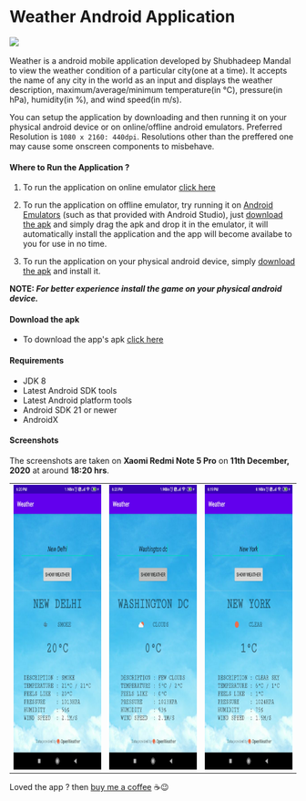 # Weather Android Application

<a><img src="https://github.com/shubhadeepmandal394/weather-application/blob/main/assets/img/wetherappicon.png" height="200" weidth="200"></a>

Weather is a android mobile application developed by Shubhadeep Mandal to view the weather condition of a particular city(one at a time). It accepts the name of any city in the world as an input and displays the weather description, maximum/average/minimum temperature(in °C), pressure(in hPa), humidity(in %), and wind speed(in m/s).

You can setup the application by downloading and then running it on your physical android device or on online/offline android emulators. 
Preferred Resolution is `1080 x 2160: 440dpi`. Resolutions other than the preffered one may cause some onscreen components to misbehave.

#### Where to Run the Application ?

1. To run the application on online emulator [click here](https://appetize.io/app/1t94kx7rpr02c7vmw1y4b777b4?device=pixel4&scale=75&orientation=portrait&osVersion=10.0)

2. To run the application on offline emulator, try running it on [Android Emulators](https://developer.android.com/studio/run/emulator) (such as that provided with Android Studio), just [download the apk](https://github.com/shubhadeepmandal394/weather-application/raw/main/assets/apk/weather-v1.0.apk) and simply drag the apk and drop it in the emulator, it will automatically install the application and the app will become availabe to you for use in no time.

3. To run the application on your physical android device, simply [download the apk](https://github.com/shubhadeepmandal394/weather-application/raw/main/assets/apk/weather-v1.0.apk) and install it.

**NOTE: *For better experience install the game on your physical android device.***

#### Download the apk

- To download the app's apk [click here](https://github.com/shubhadeepmandal394/weather-application/raw/main/assets/apk/weather-v1.0.apk)

#### Requirements

- JDK 8
- Latest Android SDK tools
- Latest Android platform tools
- Android SDK 21 or newer
- AndroidX

#### Screenshots
The screenshots are taken on **Xaomi Redmi Note 5 Pro** on **11th December, 2020** at around **18:20 hrs**.
<table>
  <tr>
    <td><img src="/assets/img/screenshot_new_delhi.jpg" height="500" weidth="1000"></td>
    <td><img src="/assets/img/screenshot_washington_dc.jpg" height="500" weidth="1000"></td>
    <td><img src="/assets/img/screenshot_new_york.jpg" height="500" weidth="1000"></td>
  </tr>
 </table>

Loved the app ? then [buy me a coffee](https://www.buymeacoffee.com/shubhadeep394) ☕😉
